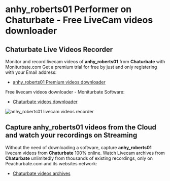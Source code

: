 # anhy_roberts01 Performer on Chaturbate - Free LiveCam videos downloader

## Chaturbate Live Videos Recorder

Monitor and record livecam videos of **anhy_roberts01** from **Chaturbate** with Moniturbate.com
Get a premium trial for free by just and only registering with your Email address:
* [anhy_roberts01 Premium videos downloader](https://moniturbate.com/request-demo-licence-key.html)

Free livecam videos downloader - Moniturbate Software:
* [Chaturbate videos downloader](https://moniturbate.com/moniturbate-download-software.html)

![anhy_roberts01 livecam videos recorder](https://peachurnet.com/templates/moniturbate-software.png)


## Capture anhy_roberts01 videos from the Cloud and watch your recordings on Streaming

Without the need of downloading a software, capture **anhy_roberts01** livecam videos from **Chaturbate** 100% online.
Watch Livecam archives from **Chaturbate** unlimitedly from thousands of existing recordings, only on Peachurbate.com and its websites network:
* [Chaturbate videos archives](https://peachurnet.com/)